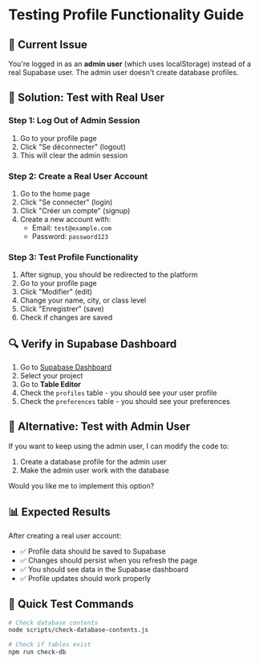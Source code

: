# Testing Profile Functionality Guide

## 🚨 Current Issue
You're logged in as an **admin user** (which uses localStorage) instead of a real Supabase user. The admin user doesn't create database profiles.

## 🔧 Solution: Test with Real User

### Step 1: Log Out of Admin Session
1. Go to your profile page
2. Click "Se déconnecter" (logout)
3. This will clear the admin session

### Step 2: Create a Real User Account
1. Go to the home page
2. Click "Se connecter" (login)
3. Click "Créer un compte" (signup)
4. Create a new account with:
   - Email: `test@example.com`
   - Password: `password123`

### Step 3: Test Profile Functionality
1. After signup, you should be redirected to the platform
2. Go to your profile page
3. Click "Modifier" (edit)
4. Change your name, city, or class level
5. Click "Enregistrer" (save)
6. Check if changes are saved

## 🔍 Verify in Supabase Dashboard

1. Go to [Supabase Dashboard](https://supabase.com/dashboard)
2. Select your project
3. Go to **Table Editor**
4. Check the `profiles` table - you should see your user profile
5. Check the `preferences` table - you should see your preferences

## 🧪 Alternative: Test with Admin User

If you want to keep using the admin user, I can modify the code to:
1. Create a database profile for the admin user
2. Make the admin user work with the database

Would you like me to implement this option?

## 📊 Expected Results

After creating a real user account:
- ✅ Profile data should be saved to Supabase
- ✅ Changes should persist when you refresh the page
- ✅ You should see data in the Supabase dashboard
- ✅ Profile updates should work properly

## 🚀 Quick Test Commands

```bash
# Check database contents
node scripts/check-database-contents.js

# Check if tables exist
npm run check-db
```
